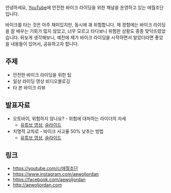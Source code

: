 안녕하세요, [YouTube](https://youtube.com/c/애월조단)에 안전한 바이크 라이딩을 위한 채널을 운영하고 있는 애월조단입니다.

바이크를 타는 것은 아주 재미있지만, 동시에 괘 위험합니다. 제 경험에는 바이크 라이딩을 잘 배우는 기회가 많지 않았고, 너무 모르고 타다보니 위험한 상황도 종종 맞닥뜨렸었습니다. 뒤늦게 생각해보니, 예전에 제가 바이크 라이딩을 시작하면서 알았더라면 좋았을 내용들이 있어서, 공유하고자 합니다.

## 주제

* 안전한 바이크 라이딩을 위한 팁
* 일상 라이딩 영상 비디오블로깅
* 타 본 바이크 리뷰

## 발표자료

* 오토바이, 위험하지 않나요? - 위험에 대처하는 라이더의 자세
  * [유튜브 영상](https://youtu.be/GXYMQ1UB7VI), [슬라이드](slides/isdanger/)
* 치명적 교차로 - 바이크 사고율 50% 낮추는 방법
  * [유튜브 영상](https://youtu.be/LpFMjKLqy44), [슬라이드](slides/fatal-crossroad/)

## 링크

<ul class="fa-ul">
  <li><i class="fa-li fa fa-youtube-square fa-lg"></i><a href="https://youtube.com/c/애월조단">https://youtube.com/c/애월조단</a></li>
  <li><i class="fa-li fa fa-instagram fa-lg"></i><a href="https://www.instagram.com/aewoljordan/">https://www.instagram.com/aewoljordan</a></li>
  <li><i class="fa-li fa fa-facebook fa-lg"></i><a href="https://facebook.com/aewoljordan">https://facebook.com/aewoljordan</a></li>
  <li><i class="fa-li fa fa-home fa-lg"></i><a href="http://aewoljordan.com">http://aewoljordan.com</a></li>
</ul>
